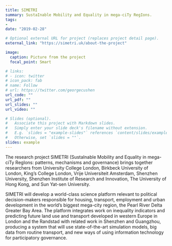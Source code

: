 ```yaml
---
title: SIMETRI
summary: SustaInable Mobility and Equality in mega-ciTy RegIons.
tags:
- 
date: "2019-02-28"

# Optional external URL for project (replaces project detail page).
external_link: "https://simetri.uk/about-the-project"

image:
  caption: Picture from the project
  focal_point: Smart

# links:
# - icon: twitter
# icon_pack: fab
# name: Follow
# url: https://twitter.com/georgecushen
url_code: ""
url_pdf: ""
url_slides: ""
url_video: ""

# Slides (optional).
#   Associate this project with Markdown slides.
#   Simply enter your slide deck's filename without extension.
#   E.g. `slides = "example-slides"` references `content/slides/example-slides.md`.
#   Otherwise, set `slides = ""`.
slides: example
---
```


The research project SIMETRI (SustaInable Mobility and Equality in mega-ciTy RegIons: patterns, mechanisms and governance) brings together researchers from University College London, Birkbeck University of London, King’s College London, Vrije Universiteit Amsterdam, Shenzhen University, Shenzhen Institute of Research and Innovation, The University of Hong Kong, and Sun Yat-sen University.

SIMETRI will develop a world-class science platform relevant to political decision-makers responsible for housing, transport, employment and urban development in the world’s biggest mega-city region, the Pearl River Delta Greater Bay Area. The platform integrates work on inequality indicators and predicting future land use and transport developed in western Europe in London and the Randstad with related work in Shenzhen and Guangzhou, producing a system that will use state-of-the-art simulation models, big data from routine transport, and new ways of using information technology for participatory governance. 



